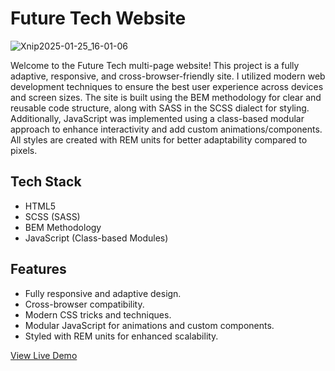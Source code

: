 # Future Tech Website

![Xnip2025-01-25_16-01-06](https://github.com/user-attachments/assets/fa9ece65-9a43-4132-a33b-e76f8af05e49)

Welcome to the Future Tech multi-page website! This project is a fully adaptive, responsive, and cross-browser-friendly site. I utilized modern web development techniques to ensure the best user experience across devices and screen sizes.
The site is built using the BEM methodology for clear and reusable code structure, along with SASS in the SCSS dialect for styling. Additionally, JavaScript was implemented using a class-based modular approach to enhance interactivity and add custom animations/components. All styles are created with REM units for better adaptability compared to pixels.

## Tech Stack
- HTML5
- SCSS (SASS)
- BEM Methodology
- JavaScript (Class-based Modules)

## Features
- Fully responsive and adaptive design.
- Cross-browser compatibility.
- Modern CSS tricks and techniques.
- Modular JavaScript for animations and custom components.
- Styled with REM units for enhanced scalability.

[View Live Demo](https://timaantonuk.github.io/future-tech/)
